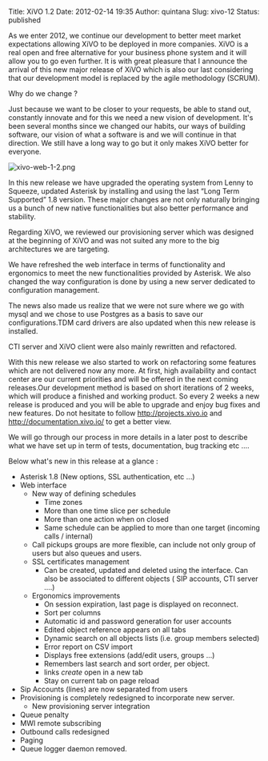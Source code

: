 Title: XiVO 1.2
Date: 2012-02-14 19:35
Author: quintana
Slug: xivo-12
Status: published

As we enter 2012, we continue our development to better meet market
expectations allowing XiVO to be deployed in more companies. XiVO is a
real open and free alternative for your business phone system and it
will allow you to go even further. It is with great pleasure that I
announce the arrival of this new major release of XiVO which is also our
last considering that our development model is replaced by the agile
methodology (SCRUM).

Why do we change ?

Just because we want to be closer to your requests, be able to stand
out, constantly innovate and for this we need a new vision of
development. It's been several months since we changed our habits, our
ways of building software, our vision of what a software is and we will
continue in that direction. We still have a long way to go but it only
makes XiVO better for everyone.

![xivo-web-1-2.png](/public/.xivo-web-1-2_m.jpg "xivo-web-1-2.png, fév. 2012")

In this new release we have upgraded the operating system from Lenny to
Squeeze, updated Asterisk by installing and using the last “Long Term
Supported” 1.8 version. These major changes are not only naturally
bringing us a bunch of new native functionalities but also better
performance and stability.

Regarding XiVO, we reviewed our provisioning server which was designed
at the beginning of XiVO and was not suited any more to the big
architectures we are targeting.

We have refreshed the web interface in terms of functionality and
ergonomics to meet the new functionalities provided by Asterisk. We also
changed the way configuration is done by using a new server dedicated to
configuration management.

The news also made us realize that we were not sure where we go with
mysql and we chose to use Postgres as a basis to save our
configurations.TDM card drivers are also updated when this new release
is installed.

CTI server and XiVO client were also mainly rewritten and refactored.

With this new release we also started to work on refactoring some
features which are not delivered now any more. At first, high
availability and contact center are our current priorities and will be
offered in the next coming releases.Our development method is based on
short iterations of 2 weeks, which will produce a finished and working
product. So every 2 weeks a new release is produced and you will be able
to upgrade and enjoy bug fixes and new features. Do not hesitate to
follow http://projects.xivo.io and http://documentation.xivo.io/ to get
a better view.

We will go through our process in more details in a later post to
describe what we have set up in term of tests, documentation, bug
tracking etc ....

Below what's new in this release at a glance :

-   Asterisk 1.8 (New options, SSL authentication, etc ...)
-   Web interface
    -   New way of defining schedules
        -   Time zones
        -   More than one time slice per schedule
        -   More than one action when on closed
        -   Same schedule can be applied to more than one target
            (incoming calls / internal)
    -   Call pickups groups are more flexible, can include not only
        group of users but also queues and users.
    -   SSL certificates management
        -   Can be created, updated and deleted using the interface. Can
            also be associated to different objects ( SIP accounts, CTI
            server ....)
    -   Ergonomics improvements
        -   On session expiration, last page is displayed on reconnect.
        -   Sort per columns
        -   Automatic id and password generation for user accounts
        -   Edited object reference appears on all tabs
        -   Dynamic search on all objects lists (i.e. group
            members selected)
        -   Error report on CSV import
        -   Displays free extensions (add/edit users, groups ...)
        -   Remembers last search and sort order, per object.
        -   links *create* open in a new tab
        -   Stay on current tab on page reload
-   Sip Accounts (lines) are now separated from users
-   Provisioning is completely redesigned to incorporate new server.
    -   New provisioning server integration
-   Queue penalty
-   MWI remote subscribing
-   Outbound calls redesigned
-   Paging
-   Queue logger daemon removed.

</p>

